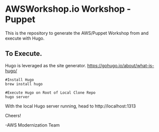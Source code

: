 # AWSWorkshop.io Workshop - Puppet

This is the repository to generate the AWS/Puppet Workshop from and execute with Hugo.

## To Execute.
Hugo is leveraged as the site generator. https://gohugo.io/about/what-is-hugo/

```
#Install Hugo
brew install hugo

#Execute Hugo on Root of Local Clone Repo
hugo server
```

With the local Hugo server running, head to http://localhost:1313

Cheers!

-AWS Modernization Team
